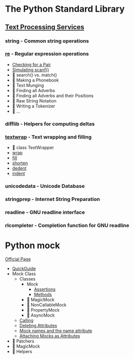 # The Python Standard Library

## [Text Processing Services](https://docs.python.org/3/library/text.html)

### string - Common string operations

### [re](https://docs.python.org/3/library/re.html) - Regular expression operations

- [Checking for a Pair](2020/04/20200429_checking_for_a_pair/checking_for_a_pair_test.py)
- [Simulating scanf()](2020/04/20200430_simulating_scanf/simulating_scanf_test.py)
- :construction: search() vs. match()
- :construction: Making a Phonebook
- :construction: Text Munging
- :construction: Finding all Adverbs
- :construction: Finding all Adverbs and their Positions
- :construction: Raw String Notation
- :construction: Writing a Tokenizer
- :construction: ...

### difflib - Helpers for computing deltas

### [textwrap](https://docs.python.org/3/library/textwrap.html) - Text wrapping and filling

- :construction: class TextWrapper
- [wrap](2020/04/20200427_wrap/wrap_test.py)
- [fill](2020/04/20200428_textwrap_2/fill_test.py)
- [shorten](2020/04/20200428_textwrap_2/shorten_test.py)
- [dedent](2020/04/20200428_textwrap_2/dedent_test.py)
- [indent](2020/04/20200428_textwrap_2/indent_test.py)

### unicodedata - Unicode Database

### stringprep - Internet String Preparation

### readline - GNU readline interface

### rlcompleter - Completion function for GNU readline

# Python mock

[Official Page](https://docs.python.org/3/library/unittest.mock.html)

- [QuickGuide](2020/04/20200418_Python_Mock_Quick_Guide/quick_guide_test.py)
- Mock Class
  - Classes
    - Mock
      - [Assertions](2020/04/20200419_Python_Mock_assertions/mock_class_test.py)
      - [Methods](2020/04/20200421_Python_Mock_methods/mock_test.py)
    - :construction: MagicMock
    - :construction: NonCallableMock
    - :construction: PropertyMock
    - :construction: AsyncMock
  - [Calling](2020/04/20200422_Calling/calling_test.py)
  - [Deleting Attributes](2020/04/20200423_Deleting_Attributes/deleting_attributes_test.py)
  - [Mock names and the name attribute](2020/04/20200424_Mock_Names_And_The_Name_Attribute/mock_name_and_the_name_attribute_test.py)
  - [Attaching Mocks as Attributes](2020/04/20200425_Attaching_Mocks_As_Attributes/attaching_mocks_as_attributes_test.py)
- :construction: Patchers
- :construction: MagicMock
- :construction: Helpers